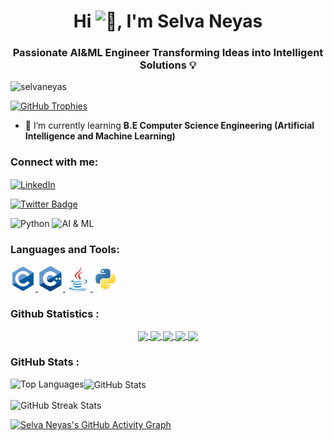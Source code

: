 <!-- Header Section -->
<h1 align="center">Hi <img src="https://media.giphy.com/media/hvRJCLFzcasrR4ia7z/giphy.gif" width="30px" alt="👋" />, I'm Selva Neyas</h1>
<h3 align="center">Passionate AI&ML Engineer Transforming Ideas into Intelligent Solutions 💡</h3> 

<!-- <h3 align="center">🔥 AI & ML Enthusiast | Web Developer</h3>
<h3 align="center">🚀 Passionate about Coding </h3> -->

<!-- Profile Views Counter -->
<p align="left"> 
  <img src="https://komarev.com/ghpvc/?username=selvaneyas&label=Profile%20views&color=0e75b6&style=flat" alt="selvaneyas" /> 
</p>

<!-- GitHub Trophies -->
<p align="left"> 
  <a href="https://github.com/ryo-ma/github-profile-trophy">
    <img src="https://github-profile-trophy.vercel.app/?username=selvaneyas" alt=" GitHub Trophies" />
  </a> 
</p>


<!-- About Me -->
- 🌱 I’m currently learning **B.E Computer Science Engineering (Artificial Intelligence and Machine Learning)**

<!-- Social Media Links -->
<h3 align="left">Connect with me:</h3>
<p align="left">
  <a href="https://linkedin.com/in/selva-neyas-u" target="blank">
    <img align="center" src="https://raw.githubusercontent.com/rahuldkjain/github-profile-readme-generator/master/src/images/icons/Social/linked-in-alt.svg" alt="LinkedIn" height="30" width="40" />
  </a>
</p>

<!-- Twitter Follow Badge -->
<p align="left"> 
  <a href="https://twitter.com/SelvaNeyas" target="blank">
    <img src="https://img.shields.io/twitter/follow/SelvaNeyas?logo=twitter&style=for-the-badge" alt="Twitter Badge" />
  </a> 
</p>


<!-- Badges for Skills -->
![Python](https://img.shields.io/badge/Python-Developer-blue?style=for-the-badge&logo=python)
![AI & ML](https://img.shields.io/badge/AI%20%26%20ML-Enthusiast-red?style=for-the-badge&logo=ai)

<!-- Languages and Tools -->
<h3 align="left">Languages and Tools:</h3>
<p align="left">
  <a href="https://www.cprogramming.com/" target="_blank" rel="noreferrer"> 
    <img src="https://raw.githubusercontent.com/devicons/devicon/master/icons/c/c-original.svg" alt="C" width="40" height="40"/> 
  </a> 
  <a href="https://www.w3schools.com/cpp/" target="_blank" rel="noreferrer"> 
    <img src="https://raw.githubusercontent.com/devicons/devicon/master/icons/cplusplus/cplusplus-original.svg" alt="C++" width="40" height="40"/> 
  </a> 
  <a href="https://www.java.com" target="_blank" rel="noreferrer"> 
    <img src="https://raw.githubusercontent.com/devicons/devicon/master/icons/java/java-original.svg" alt="Java" width="40" height="40"/> 
  </a> 
  <a href="https://www.python.org" target="_blank" rel="noreferrer"> 
    <img src="https://raw.githubusercontent.com/devicons/devicon/master/icons/python/python-original.svg" alt="Python" width="40" height="40"/> 
  </a> 
</p>

<!--Statistics-->
<h3 align="left">Github Statistics :</h3>
<div align="center">
  <a href="https://github.com/selvaneyas">
    <img align="center" src="http://github-profile-summary-cards.vercel.app/api/cards/stats?username=selvaneyas&theme=github" height="180em" />
    <img align="center" src="http://github-profile-summary-cards.vercel.app/api/cards/most-commit-language?username=selvaneyas&theme=github" height="180em" />
    <img align="center" src="http://github-profile-summary-cards.vercel.app/api/cards/repos-per-language?username=selvaneyas&theme=github" height="180em" />
    <img align="center" src="http://github-profile-summary-cards.vercel.app/api/cards/productive-time?username=selvaneyas&theme=github&utcOffset=8" height="180em" />
    <img align="center" src="http://github-profile-summary-cards.vercel.app/api/cards/profile-details?username=selvaneyas&theme=github" height="180em" />
  </a>
</div>

<!-- GitHub Stats -->
<h3 align="left">GitHub Stats :</h3>

<!-- Top Languages -->
<p>
  <img align="left" src="https://github-readme-stats.vercel.app/api/top-langs?username=selvaneyas&show_icons=true&locale=en&layout=compact" alt="Top Languages" />
</p>

<!-- General GitHub Stats -->
<p>
  <img align="center" src="https://github-readme-stats.vercel.app/api?username=selvaneyas&show_icons=true&locale=en" alt="GitHub Stats" />
</p>

<!-- Streak Stats -->
<p>
  <img align="center" src="https://github-readme-streak-stats.herokuapp.com/?user=selvaneyas&" alt="GitHub Streak Stats" />
</p>


<!-- GitHub Activity Graph -->
[![Selva Neyas's GitHub Activity Graph](https://github-readme-activity-graph.vercel.app/graph?username=selvaneyas&bg_color=ffffff&color=000000&line=2b00ff&point=2385e1&area=true&hide_border=true)](https://github.com/ashutosh00710/github-readme-activity-graph)
